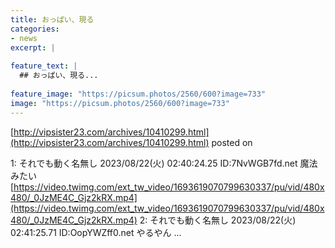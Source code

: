 ```yaml
---
title: おっぱい、現る
categories:
- news
excerpt: |
  
feature_text: |
  ## おっぱい、現る...
  
feature_image: "https://picsum.photos/2560/600?image=733"
image: "https://picsum.photos/2560/600?image=733"
---
```


[http://vipsister23.com/archives/10410299.html](http://vipsister23.com/archives/10410299.html)
posted on 

<!--more-->

1: それでも動く名無し 2023/08/22(火) 02:40:24.25 ID:7NvWGB7fd.net 魔法みたい [https://video.twimg.com/ext_tw_video/1693619070799630337/pu/vid/480x480/_0JzME4C_Gjz2kRX.mp4](https://video.twimg.com/ext_tw_video/1693619070799630337/pu/vid/480x480/_0JzME4C_Gjz2kRX.mp4) 2: それでも動く名無し 2023/08/22(火) 02:41:25.71 ID:OopYWZff0.net やるやん ...
